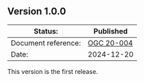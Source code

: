 ## Version 1.0.0

|Status: |Published
| --- | --- |
|Document reference: |[OGC 20-004](https://docs.ogc.org/DRAFTS/20-004.html)
|Date: |2024-12-20

This version is the first release.
